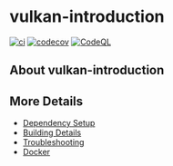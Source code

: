 # vulkan-introduction

[![ci](https://github.com/Abstract-Everything/vulkan-introduction/actions/workflows/ci.yml/badge.svg)](https://github.com/Abstract-Everything/vulkan-introduction/actions/workflows/ci.yml)
[![codecov](https://codecov.io/gh/Abstract-Everything/vulkan-introduction/branch/main/graph/badge.svg)](https://codecov.io/gh/Abstract-Everything/vulkan-introduction)
[![CodeQL](https://github.com/Abstract-Everything/vulkan-introduction/actions/workflows/codeql-analysis.yml/badge.svg)](https://github.com/Abstract-Everything/vulkan-introduction/actions/workflows/codeql-analysis.yml)

## About vulkan-introduction



## More Details

 * [Dependency Setup](README_dependencies.md)
 * [Building Details](README_building.md)
 * [Troubleshooting](README_troubleshooting.md)
 * [Docker](README_docker.md)
